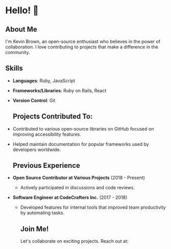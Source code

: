 # Hello! 👋

## About Me

I'm Kevin Brown, an open-source enthusiast who believes in the power of collaboration. I love contributing to projects that make a difference in the community.

## Skills

- **Languages**: Ruby, JavaScript
  
- **Frameworks/Libraries**: Ruby on Rails, React
  
- **Version Control**: Git
  
  ## Projects Contributed To:
  
- Contributed to various open-source libraries on GitHub focused on improving accessibility features.
  
- Helped maintain documentation for popular frameworks used by developers worldwide.
  
  ## Previous Experience
  
- **Open Source Contributor at Various Projects** (2018 - Present)
  
  - Actively participated in discussions and code reviews.
- **Software Engineer at CodeCrafters Inc.** (2017 - 2018)
  
  - Developed features for internal tools that improved team productivity by automating tasks.
    
    ## Join Me!
    
    Let's collaborate on exciting projects. Reach out at:
